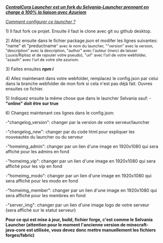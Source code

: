 <p><strong><em><span style="text-decoration: underline;">CentralCorp Launcher est un fork du Selvania-Launcher prennant en charge &agrave; 100% la liaison avec Azuriom</span></em></strong></p>
<p><span style="text-decoration: underline;"><em>Comment configurer ce launcher ?</em></span></p>
<p>1) Il faut fork ce projet. Ensuite il faut le clone avec git ou github desktop.</p>
<p>2) Allez ensuite dans le fichier package.json et modifer les lignes suivantes: "name" et "<span style="font-size: 14.4px;">preductname</span><span style="font-size: 0.9em;">" avec le nom du launcher, ""version" avec la version, "description" avec la description, "author" avec l'auteur (merci de laisser Luuxis/Riptiaz et de rajouter votre pseudo), "url" avec l'url de votre webfolder, "azauth" avec l'url de votre site azuriom.</span></p>
<p>3) Faites ensuites <em><strong>npm i</strong></em></p>
<p>4) Allez maintenant dans votre webfolder, remplacez le config.json par celui dans la branche webfolder de mon fork si cela n'est pas d&eacute;j&agrave; fait. Ouvres ensuites ce fichier.</p>
<p>5) Indiquez ensuite la m&ecirc;me chose que dans le launcher Selvania sauf: -<strong>"online" doit &ecirc;tre sur true</strong></p>
<p>6) Changez maintenant ces lignes dans le config.json:</p>
<p>-"changelog_version": changer par la version de votre serveur/launcher</p>
<p>-"changelog_new": changer par du code html pour expliquer les nouveaut&eacute;s du launcher ou du serveur</p>
<p>-"homeimg_admin": changer par un lien d'une image en 1920x1080 qui sera affich&eacute; pour les admins en fond</p>
<p><span style="font-size: 14.4px;">-"homeimg_vip":&nbsp;</span><span style="font-size: 14.4px;">changer par un lien d'une image en 1920x1080 qui sera affich&eacute; pour les vip en fond</span></p>
<p><span style="font-size: 14.4px;">-"homeimg_modo":&nbsp;</span><span style="font-size: 14.4px;">changer par un lien d'une image en 1920x1080 qui sera affich&eacute; pour les modo en fond</span></p>
<p><span style="font-size: 14.4px;">-"homeimg_member":&nbsp;</span><span style="font-size: 14.4px;">changer par un lien d'une image en 1920x1080 qui sera affich&eacute; pour les membres en fond</span></p>
<p><span style="font-size: 14.4px;">-"server_img": changer par un lien d'une image logo de votre serveur (sera affich&eacute; sur le statut serveur)</span></p>
<p><strong>Pour ce qui est mise &agrave; jour, build, fichier forge, c'est comme le Selvania Launcher (attention pour le moment l'ancienne version de minecraft-java-core est utilis&eacute;e, vous devez donc mettre manuellement les fichiers forges/fabric)</strong></p>